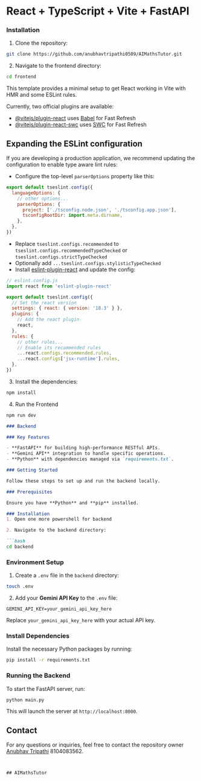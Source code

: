 # React + TypeScript + Vite + FastAPI

### Installation

1. Clone the repository:

```bash
git clone https://github.com/anubhavtripathi0509/AIMathsTutor.git
```

2. Navigate to the frontend directory:

```bash
cd frontend
```

This template provides a minimal setup to get React working in Vite with HMR and some ESLint rules.

Currently, two official plugins are available:

- [@vitejs/plugin-react](https://github.com/vitejs/vite-plugin-react/blob/main/packages/plugin-react/README.md) uses [Babel](https://babeljs.io/) for Fast Refresh
- [@vitejs/plugin-react-swc](https://github.com/vitejs/vite-plugin-react-swc) uses [SWC](https://swc.rs/) for Fast Refresh

## Expanding the ESLint configuration

If you are developing a production application, we recommend updating the configuration to enable type aware lint rules:

- Configure the top-level `parserOptions` property like this:

```js
export default tseslint.config({
  languageOptions: {
    // other options...
    parserOptions: {
      project: ['./tsconfig.node.json', './tsconfig.app.json'],
      tsconfigRootDir: import.meta.dirname,
    },
  },
})
```

- Replace `tseslint.configs.recommended` to `tseslint.configs.recommendedTypeChecked` or `tseslint.configs.strictTypeChecked`
- Optionally add `...tseslint.configs.stylisticTypeChecked`
- Install [eslint-plugin-react](https://github.com/jsx-eslint/eslint-plugin-react) and update the config:

```js
// eslint.config.js
import react from 'eslint-plugin-react'

export default tseslint.config({
  // Set the react version
  settings: { react: { version: '18.3' } },
  plugins: {
    // Add the react plugin
    react,
  },
  rules: {
    // other rules...
    // Enable its recommended rules
    ...react.configs.recommended.rules,
    ...react.configs['jsx-runtime'].rules,
  },
})
```

3. Install the dependencies:

```js
npm install
```

4. Run the Frontend

```js
npm run dev
```



```markdown
### Backend

### Key Features

- **FastAPI** for building high-performance RESTful APIs.
- **Gemini API** integration to handle specific operations.
- **Python** with dependencies managed via `requirements.txt`.

### Getting Started

Follow these steps to set up and run the backend locally.

### Prerequisites

Ensure you have **Python** and **pip** installed.

### Installation
1. Open one more powershell for backend

2. Navigate to the backend directory:

```bash
cd backend
```

### Environment Setup

1. Create a `.env` file in the `backend` directory:

```bash
touch .env
```

2. Add your **Gemini API Key** to the `.env` file:

```plaintext
GEMINI_API_KEY=your_gemini_api_key_here
```

Replace `your_gemini_api_key_here` with your actual API key.

### Install Dependencies

Install the necessary Python packages by running:

```bash
pip install -r requirements.txt
```

### Running the Backend

To start the FastAPI server, run:

```bash
python main.py
```

This will launch the server at `http://localhost:8000`.


## Contact

For any questions or inquiries, feel free to contact the repository owner [Anubhav Tripathi](https://github.com/anubhavtripathi0509) 8104083562.
```


## AIMathsTutor